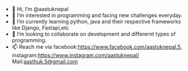 - 👋 Hi, I’m @aastuknepal
- 👀 I’m interested in programming and facing new challenges everyday.
- 🌱 I’m currently learning python, java and their respective frameworks like Django, Fastapi,etc
- 💞️ I’m looking to collaborate on  development and differernt types of programming.
- 📫 Reach me via facebook:https://www.facebook.com/aastuknepal.5, instagram:https://www.instagram.com/aastuknepal/ Mail:aasthuk.5@gmail.com

<!---
aastuknepal/aastuknepal is a ✨ special ✨ repository because its `README.md` (this file) appears on your GitHub profile.
You can click the Preview link to take a look at your changes.
--->
